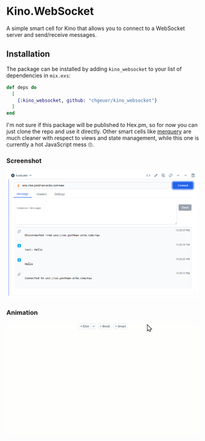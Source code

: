 # Kino.WebSocket

A simple smart cell for Kino that allows you to connect to a WebSocket server and send/receive messages.

## Installation

The package can be installed by adding `kino_websocket` to your list of dependencies in `mix.exs`:

```elixir
def deps do
  [
    {:kino_websocket, github: "chgeuer/kino_websocket"}
  ]
end
```

I'm not sure if this package will be published to Hex.pm, so for now you can just clone the repo and use it directly. Other smart cells like [merquery](https://github.com/acalejos/merquery) are much cleaner with respect to views and state management, while this one is currently a hot JavaScript mess 🙄.

### Screenshot

![Screenshot of the smart cell](content/img/demo.png)

### Animation

![Screenshot of the smart cell](content/img/demo.gif)



